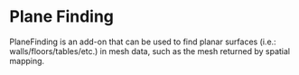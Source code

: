 # Plane Finding

PlaneFinding is an add-on that can be used to find planar surfaces (i.e.: walls/floors/tables/etc.) in mesh data, such as the mesh returned by spatial mapping.
